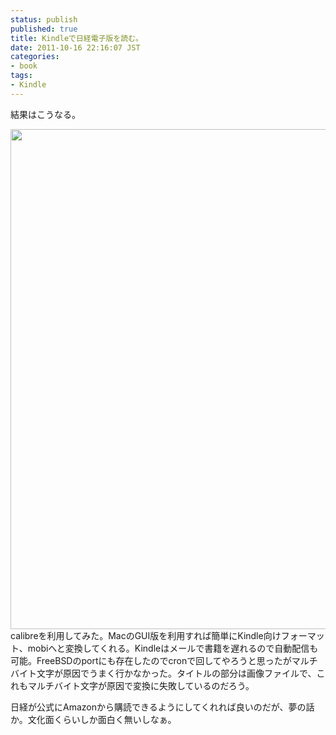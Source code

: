 ```yaml
---
status: publish
published: true
title: Kindleで日経電子版を読む。
date: 2011-10-16 22:16:07 JST
categories:
- book
tags:
- Kindle
---
```

結果はこうなる。

<a href="http://www.i4d.jp/blog/2011/10/kindle-nikkei-newspaper/screen_shot-29638/" rel="attachment wp-att-683"><img class="aligncenter size-full wp-image-683" title="screen_shot-29638" src="http://www.i4d.jp/blog/wp-content/uploads/2011/10/screen_shot-29638.gif" alt="" width="600" height="800" /></a>calibreを利用してみた。MacのGUI版を利用すれば簡単にKindle向けフォーマット、mobiへと変換してくれる。Kindleはメールで書籍を遅れるので自動配信も可能。FreeBSDのportにも存在したのでcronで回してやろうと思ったがマルチバイト文字が原因でうまく行かなかった。タイトルの部分は画像ファイルで、これもマルチバイト文字が原因で変換に失敗しているのだろう。

日経が公式にAmazonから購読できるようにしてくれれば良いのだが、夢の話か。文化面くらいしか面白く無いしなぁ。
